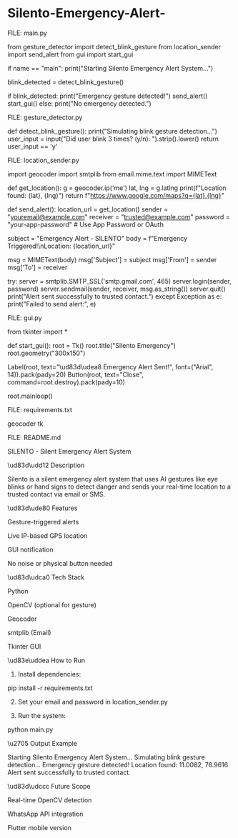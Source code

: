 # Silento-Emergency-Alert-
FILE: main.py

from gesture_detector import detect_blink_gesture from location_sender import send_alert from gui import start_gui

if name == "main": print("Starting Silento Emergency Alert System...")

blink_detected = detect_blink_gesture()

if blink_detected:
    print("Emergency gesture detected!")
    send_alert()
    start_gui()
else:
    print("No emergency detected.")

FILE: gesture_detector.py

def detect_blink_gesture(): print("Simulating blink gesture detection...") user_input = input("Did user blink 3 times? (y/n): ").strip().lower() return user_input == 'y'

FILE: location_sender.py

import geocoder import smtplib from email.mime.text import MIMEText

def get_location(): g = geocoder.ip('me') lat, lng = g.latlng print(f"Location found: {lat}, {lng}") return f"https://www.google.com/maps?q={lat},{lng}"

def send_alert(): location_url = get_location() sender = "youremail@example.com" receiver = "trusted@example.com" password = "your-app-password"  # Use App Password or OAuth

subject = "Emergency Alert - SILENTO"
body = f"Emergency Triggered!\nLocation: {location_url}"

msg = MIMEText(body)
msg['Subject'] = subject
msg['From'] = sender
msg['To'] = receiver

try:
    server = smtplib.SMTP_SSL('smtp.gmail.com', 465)
    server.login(sender, password)
    server.sendmail(sender, receiver, msg.as_string())
    server.quit()
    print("Alert sent successfully to trusted contact.")
except Exception as e:
    print("Failed to send alert:", e)

FILE: gui.py

from tkinter import *

def start_gui(): root = Tk() root.title("Silento Emergency") root.geometry("300x150")

Label(root, text="\ud83d\udea8 Emergency Alert Sent!", font=("Arial", 14)).pack(pady=20)
Button(root, text="Close", command=root.destroy).pack(pady=10)

root.mainloop()

FILE: requirements.txt

geocoder tk

FILE: README.md

SILENTO - Silent Emergency Alert System

\ud83d\udd12 Description

Silento is a silent emergency alert system that uses AI gestures like eye blinks or hand signs to detect danger and sends your real-time location to a trusted contact via email or SMS.

\ud83d\ude80 Features

Gesture-triggered alerts

Live IP-based GPS location

GUI notification

No noise or physical button needed


\ud83d\udca0 Tech Stack

Python

OpenCV (optional for gesture)

Geocoder

smtplib (Email)

Tkinter GUI


\ud83e\uddea How to Run

1. Install dependencies:



pip install -r requirements.txt

2. Set your email and password in location_sender.py


3. Run the system:



python main.py

\u2705 Output Example

Starting Silento Emergency Alert System...
Simulating blink gesture detection...
Emergency gesture detected!
Location found: 11.0082, 76.9616
Alert sent successfully to trusted contact.

\ud83d\udccc Future Scope

Real-time OpenCV detection

WhatsApp API integration

Flutter mobile version



